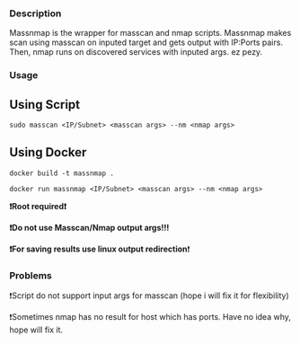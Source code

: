 ### Description

Massnmap is the wrapper for masscan and nmap scripts. Massnmap makes scan using masscan on inputed target and gets output with IP:Ports pairs. Then, nmap runs on discovered services with inputed args. ez pezy.


### Usage

## Using Script

```
sudo masscan <IP/Subnet> <masscan args> --nm <nmap args>
```

## Using Docker

```
docker build -t massnmap .  

docker run massnmap <IP/Subnet> <masscan args> --nm <nmap args>
```

**❗️Root required❗**

**❗️Do not use Masscan/Nmap output args!!!**

**❗️For saving results use linux output redirection**❗



### Problems

❗️Script do not support input args for masscan (hope i will fix it for flexibility)

❗️Sometimes nmap has no result for host which has ports. Have no idea why, hope will fix it.
